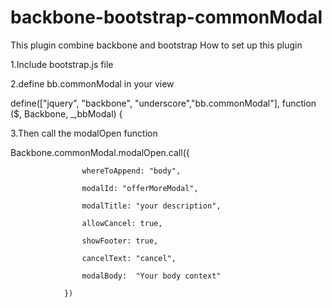 # backbone-bootstrap-commonModal
This plugin combine backbone and bootstrap
How to set up this plugin

1.Include bootstrap.js file  

2.define bb.commonModal in your view


define(["jquery",
        "backbone",
        "underscore","bb.commonModal"],
    function ($,
              Backbone,
              _,bbModal) {
              
3.Then call the modalOpen function


Backbone.commonModal.modalOpen.call({

                    whereToAppend: "body",
                    
                    modalId: "offerMoreModal",
                    
                    modalTitle: "your description",
                    
                    allowCancel: true,
                    
                    showFooter: true,
                    
                    cancelText: "cancel",
                    
                    modalBody:  "Your body context"
                    
                })              
              
